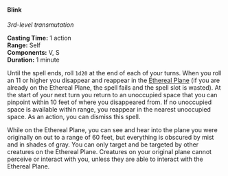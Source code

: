 #### Blink
<!-- TODO Check and tag this spell -->
<!-- markdownlint-disable-next-line no-emphasis-as-heading -->
_3rd-level transmutation_

**Casting Time:** 1 action \
**Range:** Self \
**Components:** V, S \
**Duration:** 1 minute

Until the spell ends, roll `1d20` at the end of each of your turns.
When you roll an 11 or higher you disappear and reappear in the [Ethereal Plane](#Planes_of_Existence_planes_of_existence) (if you are already on the Ethereal Plane, the spell fails and the spell slot is wasted).
At the start of your next turn you return to an unoccupied space that you can pinpoint within 10 feet of where you disappeared from.
If no unoccupied space is available within range, you reappear in the nearest unoccupied space.
As an action, you can dismiss this spell.

While on the Ethereal Plane, you can see and hear into the plane you were originally on out to a range of 60 feet, but everything is obscured by mist and in shades of gray.
You can only target and be targeted by other creatures on the Ethereal Plane.
Creatures on your original plane cannot perceive or interact with you, unless they are able to interact with the Ethereal Plane.
